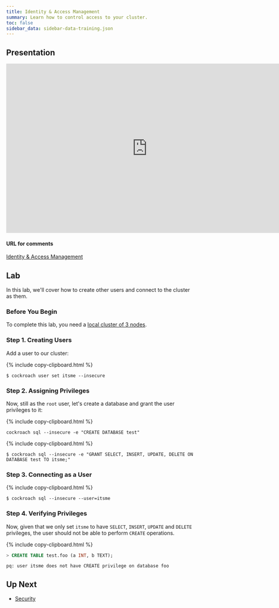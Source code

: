 ```yaml
---
title: Identity & Access Management
summary: Learn how to control access to your cluster.
toc: false
sidebar_data: sidebar-data-training.json
---
```


<div id="toc"></div>

## Presentation

<iframe src="https://docs.google.com/presentation/d/e/2PACX-1vRCnd6jA1VlsfozEjJukJSZgrMA83qTFeWiMc5mP7moYxy3tOcTT8NHsEnt2eAkHKT9J6XVjDUgbiTv/embed?start=false&loop=false" frameborder="0" width="756" height="454" allowfullscreen="true" mozallowfullscreen="true" webkitallowfullscreen="true"></iframe>

#### URL for comments

[Identity & Access Management](https://docs.google.com/presentation/d/1_koVGEYbs-rmjFtHovzMFvXb1Jte-3xO5KsdavAxu7E/)

## Lab

In this lab, we'll cover how to create other users and connect to the cluster as them.

### Before You Begin

To complete this lab, you need a [local cluster of 3 nodes](3-node-local-insecure-cluster.html).

### Step 1. Creating Users

Add a user to our cluster:

{% include copy-clipboard.html %}
~~~ shell
$ cockroach user set itsme --insecure
~~~

### Step 2. Assigning Privileges

Now, still as the `root` user, let's create a database and grant the user privileges to it:

{% include copy-clipboard.html %}
~~~ shell
cockroach sql --insecure -e "CREATE DATABASE test"
~~~

{% include copy-clipboard.html %}
~~~ shell
$ cockroach sql --insecure -e "GRANT SELECT, INSERT, UPDATE, DELETE ON DATABASE test TO itsme;"
~~~

### Step 3. Connecting as a User

{% include copy-clipboard.html %}
~~~ shell
$ cockroach sql --insecure --user=itsme
~~~

### Step 4. Verifying Privileges

Now, given that we only set `itsme` to have `SELECT`, `INSERT`, `UPDATE` and `DELETE` privileges, the user should not be able to perform `CREATE` operations.

{% include copy-clipboard.html %}
~~~ sql
> CREATE TABLE test.foo (a INT, b TEXT);
~~~

~~~
pq: user itsme does not have CREATE privilege on database foo
~~~

## Up Next

- [Security](security.html)
